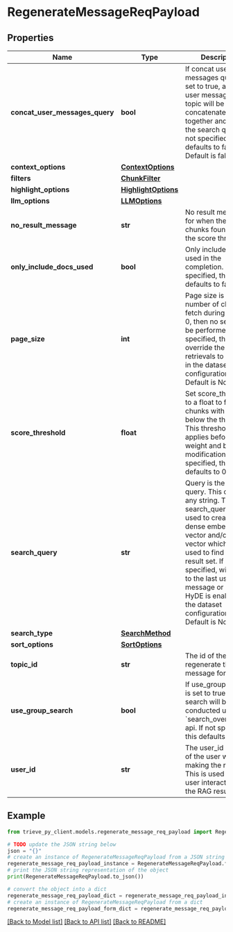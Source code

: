 # RegenerateMessageReqPayload


## Properties

Name | Type | Description | Notes
------------ | ------------- | ------------- | -------------
**concat_user_messages_query** | **bool** | If concat user messages query is set to true, all of the user messages in the topic will be concatenated together and used as the search query. If not specified, this defaults to false. Default is false. | [optional] 
**context_options** | [**ContextOptions**](ContextOptions.md) |  | [optional] 
**filters** | [**ChunkFilter**](ChunkFilter.md) |  | [optional] 
**highlight_options** | [**HighlightOptions**](HighlightOptions.md) |  | [optional] 
**llm_options** | [**LLMOptions**](LLMOptions.md) |  | [optional] 
**no_result_message** | **str** | No result message for when there are no chunks found above the score threshold. | [optional] 
**only_include_docs_used** | **bool** | Only include docs used in the completion. If not specified, this defaults to false. | [optional] 
**page_size** | **int** | Page size is the number of chunks to fetch during RAG. If 0, then no search will be performed. If specified, this will override the N retrievals to include in the dataset configuration. Default is None. | [optional] 
**score_threshold** | **float** | Set score_threshold to a float to filter out chunks with a score below the threshold. This threshold applies before weight and bias modifications. If not specified, this defaults to 0.0. | [optional] 
**search_query** | **str** | Query is the search query. This can be any string. The search_query will be used to create a dense embedding vector and/or sparse vector which will be used to find the result set. If not specified, will default to the last user message or HyDE if HyDE is enabled in the dataset configuration. Default is None. | [optional] 
**search_type** | [**SearchMethod**](SearchMethod.md) |  | [optional] 
**sort_options** | [**SortOptions**](SortOptions.md) |  | [optional] 
**topic_id** | **str** | The id of the topic to regenerate the last message for. | 
**use_group_search** | **bool** | If use_group_search is set to true, the search will be conducted using the &#x60;search_over_groups&#x60; api. If not specified, this defaults to false. | [optional] 
**user_id** | **str** | The user_id is the id of the user who is making the request. This is used to track user interactions with the RAG results. | [optional] 

## Example

```python
from trieve_py_client.models.regenerate_message_req_payload import RegenerateMessageReqPayload

# TODO update the JSON string below
json = "{}"
# create an instance of RegenerateMessageReqPayload from a JSON string
regenerate_message_req_payload_instance = RegenerateMessageReqPayload.from_json(json)
# print the JSON string representation of the object
print(RegenerateMessageReqPayload.to_json())

# convert the object into a dict
regenerate_message_req_payload_dict = regenerate_message_req_payload_instance.to_dict()
# create an instance of RegenerateMessageReqPayload from a dict
regenerate_message_req_payload_form_dict = regenerate_message_req_payload.from_dict(regenerate_message_req_payload_dict)
```
[[Back to Model list]](../README.md#documentation-for-models) [[Back to API list]](../README.md#documentation-for-api-endpoints) [[Back to README]](../README.md)


